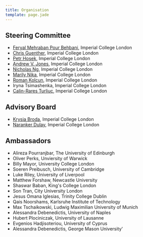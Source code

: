 ```yaml
---
title: Organisation
template: page.jade
---
```


## Steering Committee

* [Feryal Mehraban Pour Behbani](http://www.doc.ic.ac.uk/~fm1210/),
  Imperial College London
* [Chris Guenther](https://www.doc.ic.ac.uk/~mcg05/), Imperial College
  London
* [Petr Hosek](http://www.doc.ic.ac.uk/~ph1310/), Imperial College
  London
* [Andrew V. Jones](http://www.doc.ic.ac.uk/~andrewj/), Imperial College
  London
* [Nicholas Ng](http://www.doc.ic.ac.uk/~cn06/page/), Imperial College
  London
* [Marily Nika](http://www.marily.me/), Imperial College London
* [Roman Kolcun](http://www.doc.ic.ac.uk/~rk1208/), Imperial College
  London
* Iryna Tsimashenka, Imperial College London
* [Calin-Rares Turliuc](http://www.doc.ic.ac.uk/~ct1810/), Imperial
  College London

## Advisory Board

* [Krysia Broda](http://www.doc.ic.ac.uk/~kb/), Imperial College London
* [Naranker Dulay](http://www.doc.ic.ac.uk/~nd/), Imperial College
  London

## Ambassadors

* Alireza Pourranjbar, The University of Edinburgh
* Oliver Perks, Unviersity of Warwick
* Billy Mayor, University College London
* Soeren Preibusch, University of Cambridge
* Luke Riley, University of Liverpool
* Matthew Forshaw, Newcastle University
* Shaswar Baban, King's College London
* Son Tran, City University London
* Jesus Omana Iglesias, Trinity College Dublin
* Qais Noorshams, Karlsruhe Institute of Technology
* Max Tschaikowski, Ludwig Maximilian University of Munich
* Alessandra Debenedictis, University of Naples
* Hubert Plociniczak, University of Lausanne
* Evgenios Hadjisoteriou, University of Cyprus
* Alessandra Debenedictis, George Mason University'
